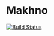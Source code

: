 # Makhno

[![Build Status](https://travis-ci.org/pjabardo/Makhno.jl.png)](https://travis-ci.org/pjabardo/Makhno.jl)
